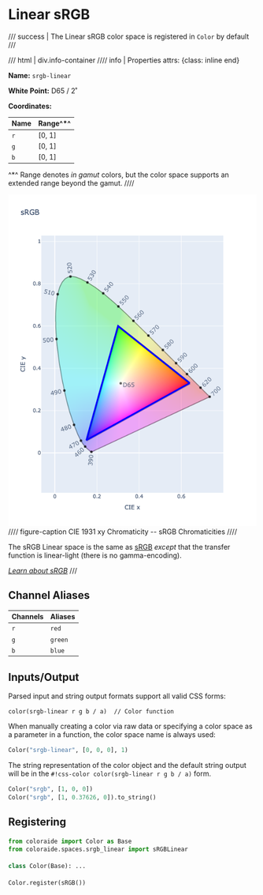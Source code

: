 # Linear sRGB

/// success | The Linear sRGB color space is registered in `Color` by default
///

/// html | div.info-container
//// info | Properties
    attrs: {class: inline end}

**Name:** `srgb-linear`

**White Point:** D65 / 2˚

**Coordinates:**

Name | Range^\*^
---- | -----
`r`  | [0, 1]
`g`  | [0, 1]
`b`  | [0, 1]

^\*^ Range denotes _in gamut_ colors, but the color space supports an extended range beyond the gamut.
////

![sRGB](../images/srgb.png)
//// figure-caption
CIE 1931 xy Chromaticity -- sRGB Chromaticities
////

The sRGB Linear space is the same as [sRGB](./srgb.md) *except* that the transfer function is linear-light (there is no
gamma-encoding).

_[Learn about sRGB](https://en.wikipedia.org/wiki/SRGB)_
///

## Channel Aliases

Channels | Aliases
-------- | -------
`r`      | `red`
`g`      | `green`
`b`      | `blue`

## Inputs/Output

Parsed input and string output formats support all valid CSS forms:

```css-color
color(srgb-linear r g b / a)  // Color function
```

When manually creating a color via raw data or specifying a color space as a parameter in a function, the color
space name is always used:

```py
Color("srgb-linear", [0, 0, 0], 1)
```

The string representation of the color object and the default string output will be in the
`#!css-color color(srgb-linear r g b / a)` form.

```py play
Color("srgb", [1, 0, 0])
Color("srgb", [1, 0.37626, 0]).to_string()
```

## Registering

```py
from coloraide import Color as Base
from coloraide.spaces.srgb_linear import sRGBLinear

class Color(Base): ...

Color.register(sRGB())
```
